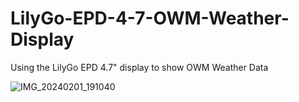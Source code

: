 # LilyGo-EPD-4-7-OWM-Weather-Display
Using the LilyGo EPD 4.7" display to show OWM Weather Data

![IMG_20240201_191040](https://github.com/ingbrzy/LilyGo-EPD-4-7-OWM-Weather-Display/assets/1762519/3e72148c-74f1-4388-95ce-7a0e281934c9)



